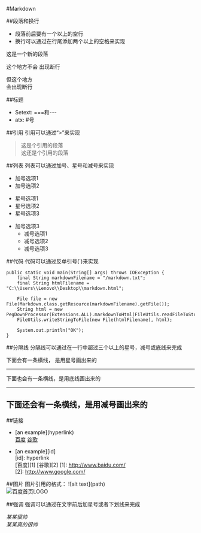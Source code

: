 #Markdown

##段落和换行
+ 段落前后要有一个以上的空行
+ 换行可以通过在行尾添加两个以上的空格来实现
 
这是一个新的段落

这个地方不会
出现断行

但这个地方  
会出现断行
  
##标题
+ Setext: ===和---
+ atx: #号

##引用
引用可以通过“>”来实现

> 这是个引用的段落  
> 这还是个引用的段落

##列表
列表可以通过加号、星号和减号来实现

+ 加号选项1
+ 加号选项2
 * 星号选项1
 * 星号选项2
 * 星号选项3
+ 加号选项3
  - 减号选项1
  - 减号选项2
  - 减号选项3

##代码
代码可以通过反单引号(`)来实现

	public static void main(String[] args) throws IOException {
        final String markdownFilename = "/markdown.txt";
        final String htmlFilename = "C:\\Users\\Lenovo\\Desktop\\markdown.html";

        File file = new File(Markdown.class.getResource(markdownFilename).getFile());
        String html = new PegDownProcessor(Extensions.ALL).markdownToHtml(FileUtils.readFileToString(file));
        FileUtils.writeStringToFile(new File(htmlFilename), html);

        System.out.println("OK");
    }

##分隔线
分隔线可以通过在一行中超过三个以上的星号，减号或底线来完成

 下面会有一条横线， 是用星号画出来的
 ***

 下面也会有一条横线，是用底线画出来的
 ___

 下面还会有一条横线，是用减号画出来的
 ---

##链接
+ \[an example\]\(hyperlink\)  
  [百度](http://www.baidu.com/) [谷歌](http://www.google.com/)  

+ \[an example\]\[id\]  
  \[id\]: hyperlink  
  [百度][1] [谷歌][2]
  [1]: http://www.baidu.com/  
  [2]: http://www.google.com/

##图片
图片引用的格式： !\[alt text\]\(path\)  
![百度首页LOGO](https://ss0.bdstatic.com/5aV1bjqh_Q23odCf/static/superman/img/logo/bd_logo1_31bdc765.png)

##强调
强调可以通过在文字前后加星号或者下划线来完成

*某某很帅*  
_某某真的很帅_



